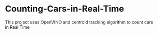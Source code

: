 # Counting-Cars-in-Real-Time

This project uses OpenVINO and centroid tracking algorithm to count cars in Real Time
